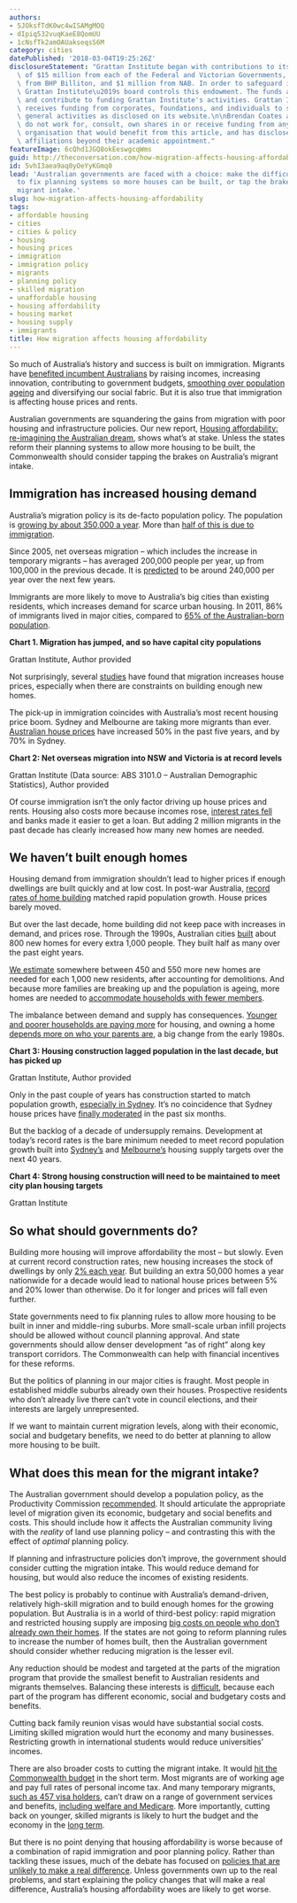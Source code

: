 ```yaml
---
authors:
- 5JOksfTdK0wc4wISAMgMOQ
- dIpiq532vuqKaeE8QomUU
- 1cNsfTk2amOAUakseqsS6M
category: cities
datePublished: '2018-03-04T19:25:26Z'
disclosureStatement: "Grattan Institute began with contributions to its endowment\
  \ of $15 million from each of the Federal and Victorian Governments, $4 million\
  \ from BHP Billiton, and $1 million from NAB. In order to safeguard its independence,\
  \ Grattan Institute\u2019s board controls this endowment. The funds are invested\
  \ and contribute to funding Grattan Institute's activities. Grattan Institute also\
  \ receives funding from corporates, foundations, and individuals to support its\
  \ general activities as disclosed on its website.\n\nBrendan Coates and Trent Wiltshire\
  \ do not work for, consult, own shares in or receive funding from any company or\
  \ organisation that would benefit from this article, and has disclosed no relevant\
  \ affiliations beyond their academic appointment."
featureImage: 6cQhd1JGQ8okEeswgcqWms
guid: http://theconversation.com/how-migration-affects-housing-affordability-92502
id: 5vhI3aea9aq0yOeYyKGmq0
lead: 'Australian governments are faced with a choice: make the difficult decisions
  to fix planning systems so more houses can be built, or tap the brakes on Australia''s
  migrant intake.'
slug: how-migration-affects-housing-affordability
tags:
- affordable housing
- cities
- cities & policy
- housing
- housing prices
- immigration
- immigration policy
- migrants
- planning policy
- skilled migration
- unaffordable housing
- housing affordability
- housing market
- housing supply
- immigrants
title: How migration affects housing affordability
---
```

So much of Australia’s history and success is built on immigration. Migrants have [benefited incumbent Australians](https://theconversation.com/blaming-immigrants-for-unemployment-lower-wages-and-high-house-prices-is-too-simplistic-92255) by raising incomes, increasing innovation, contributing to government budgets, [smoothing over population ageing](https://treasury.gov.au/publication/2015-intergenerational-report/) and diversifying our social fabric. But it is also true that immigration is affecting house prices and rents. 

Australian governments are squandering the gains from migration with poor housing and infrastructure policies. Our new report, [Housing affordability: re-imagining the Australian dream](https://grattan.edu.au/report/housing-affordability-re-imagining-the-australian-dream/), shows what’s at stake. Unless the states reform their planning systems to allow more housing to be built, the Commonwealth should consider tapping the brakes on Australia’s migrant intake. 


## Immigration has increased housing demand

Australia’s migration policy is its de-facto population policy. The population is [growing by about 350,000 a year](http://www.abs.gov.au/AUSSTATS/abs@.nsf/Lookup/3101.0Main+Features1Sep%202016?OpenDocument). More than [half of this is due to immigration](http://insidestory.org.au/yes-there-is-such-a-thing-as-too-much-immigration). 

Since 2005, net overseas migration – which includes the increase in temporary migrants – has averaged 200,000 people per year, up from 100,000 in the previous decade. It is [predicted](https://www.homeaffairs.gov.au/ReportsandPublications/Documents/statistics/nom-september-2016.pdf) to be around 240,000 per year over the next few years. 

Immigrants are more likely to move to Australia’s big cities than existing residents, which increases demand for scarce urban housing. In 2011, 86% of immigrants lived in major cities, compared to [65% of the Australian-born population](http://www.pc.gov.au/inquiries/completed/migrant-intake/report).

**Chart 1. Migration has jumped, and so have capital city populations**

[](https://images.theconversation.com/files/208204/original/file-20180228-36677-18v4x0p.PNG?ixlib=rb-1.1.0&q=45&auto=format&w=1000&fit=clip) Grattan Institute, Author provided

Not surprisingly, several [studies](http://dx.doi.org/10.1787/5kgk8t2k9vf3-en) have found that migration increases house prices, especially when there are constraints on building enough new homes.

The pick-up in immigration coincides with Australia’s most recent housing price boom. Sydney and Melbourne are taking more migrants than ever. [Australian house prices](http://www.abs.gov.au/ausstats/abs@.nsf/mf/6416.0) have increased 50% in the past five years, and by 70% in Sydney.

**Chart 2: Net overseas migration into NSW and Victoria is at record levels**

[](https://images.theconversation.com/files/208207/original/file-20180228-36674-1htxzby.PNG?ixlib=rb-1.1.0&q=45&auto=format&w=1000&fit=clip) Grattan Institute (Data source: ABS 3101.0 – Australian Demographic Statistics), Author provided

Of course immigration isn’t the only factor driving up house prices and rents. Housing also costs more because incomes rose, [interest rates fell](http://insidestory.org.au/why-should-we-care-about-housing-affordability/) and banks made it easier to get a loan. But adding 2 million migrants in the past decade has clearly increased how many new homes are needed.


## We haven’t built enough homes

Housing demand from immigration shouldn’t lead to higher prices if enough dwellings are built quickly and at low cost. In post-war Australia, [record rates of home building](https://www.prosper.org.au/2013/09/03/saul-eslake-50-years-of-housing-failure/) matched rapid population growth. House prices barely moved.

But over the last decade, home building did not keep pace with increases in demand, and prices rose. Through the 1990s, Australian cities [built](http://www.abs.gov.au/ausstats/abs@.nsf/mf/8752.0) about 800 new homes for every extra 1,000 people. They built half as many over the past eight years.

[We estimate](https://grattan.edu.au/report/housing-affordability-re-imagining-the-australian-dream/) somewhere between 450 and 550 more new homes are needed for each 1,000 new residents, after accounting for demolitions. And because more families are breaking up and the population is ageing, more homes are needed to [accommodate households with fewer members](https://grattan.edu.au/news/making-housing-more-affordable-requires-answers-that-address-supply-and-demand/).

The imbalance between demand and supply has consequences. [Younger and poorer households are paying more](https://theconversation.com/three-charts-on-poorer-australians-bearing-the-brunt-of-rising-housing-costs-87003) for housing, and owning a home [depends more on who your parents are](https://theconversation.com/not-everyone-wins-from-the-bank-of-mum-and-dad-73842), a big change from the early 1980s.

**Chart 3: Housing construction lagged population in the last decade, but has picked up**

Grattan Institute, Author provided

Only in the past couple of years has construction started to match population growth, [especially in Sydney](https://grattan.edu.au/news/making-housing-more-affordable-requires-answers-that-address-supply-and-demand/). It’s no coincidence that Sydney house prices have [finally moderated](http://www.abc.net.au/news/2018-02-01/home-prices-dragged-down-by-sydney-property-falls/9382270) in the past six months.

But the backlog of a decade of undersupply remains. Development at today’s record rates is the bare minimum needed to meet record population growth built into [Sydney’s](https://www.greater.sydney/draft-greater-sydney-region-plan) and [Melbourne’s](http://www.planmelbourne.vic.gov.au/) housing supply targets over the next 40 years.

**Chart 4: Strong housing construction will need to be maintained to meet city plan housing targets**

Grattan Institute

## So what should governments do?

Building more housing will improve affordability the most – but slowly. Even at current record construction rates, new housing increases the stock of dwellings by only [2% each year](https://www.smh.com.au/opinion/making-housing-more-affordable-requires-effort-at-both-ends-of-the-supply-chain-20171121-gzpw63.html). But building an extra 50,000 homes a year nationwide for a decade would lead to national house prices between 5% and 20% lower than otherwise. Do it for longer and prices will fall even further. 

State governments need to fix planning rules to allow more housing to be built in inner and middle-ring suburbs. More small-scale urban infill projects should be allowed without council planning approval. And state governments should allow denser development “as of right” along key transport corridors. The Commonwealth can help with financial incentives for these reforms.

But the politics of planning in our major cities is fraught. Most people in established middle suburbs already own their houses. Prospective residents who don’t already live there can’t vote in council elections, and their interests are largely unrepresented. 

If we want to maintain current migration levels, along with their economic, social and budgetary benefits, we need to do better at planning to allow more housing to be built. 


## What does this mean for the migrant intake?

The Australian government should develop a population policy, as the Productivity Commission [recommended](https://www.pc.gov.au/inquiries/completed/migrant-intake/report/migrant-intake-report.pdf). It should articulate the appropriate level of migration given its economic, budgetary and social benefits and costs. This should include how it affects the Australian community living with the _reality_ of land use planning policy – and contrasting this with the effect of _optimal_ planning policy. 


If planning and infrastructure policies don’t improve, the government should consider cutting the migration intake. This would reduce demand for housing, but would also reduce the incomes of existing residents. 

The best policy is probably to continue with Australia’s demand-driven, relatively high-skill migration and to build enough homes for the growing population. But Australia is in a world of third-best policy: rapid migration and restricted housing supply are imposing [big costs on people who don’t already own their homes](https://www.rba.gov.au/speeches/2015/sp-dg-2015-08-12.html). If the states are not going to reform planning rules to increase the number of homes built, then the Australian government should consider whether reducing migration is the lesser evil.

Any reduction should be modest and targeted at the parts of the migration program that provide the smallest benefit to Australian residents and migrants themselves. Balancing these interests is [difficult](http://insidestory.org.au/putting-the-numbers-back-into-the-immigration-debate/), because each part of the program has different economic, social and budgetary costs and benefits. 

Cutting back family reunion visas would have substantial social costs. Limiting skilled migration would hurt the economy and many businesses. Restricting growth in international students would reduce universities’ incomes.

There are also broader costs to cutting the migrant intake. It would [hit the Commonwealth budget](http://www.abc.net.au/news/2018-02-21/two-senior-ministers-slap-down-abbott-on-migration/9470610) in the short term. Most migrants are of working age and pay full rates of personal income tax. And many temporary migrants, [such as 457 visa holders](https://www.aph.gov.au/About_Parliament/Parliamentary_Departments/Parliamentary_Library/pubs/rp/rp1314/QG/Subclass457Visa), can’t draw on a range of government services and benefits, [including welfare and Medicare](https://www.aph.gov.au/About_Parliament/Parliamentary_Departments/Parliamentary_Library/pubs/rp/rp1314/QG/Subclass457Visa). More importantly, cutting back on younger, skilled migrants is likely to hurt the budget and the economy in the [long term](https://www.pc.gov.au/inquiries/completed/migrant-intake/report/migrant-intake-report.pdf).

But there is no point denying that housing affordability is worse because of a combination of rapid immigration and poor planning policy. Rather than tackling these issues, much of the debate has focused on [policies that are unlikely to make a real difference](http://insidestory.org.au/another-lost-opportunity-for-housing-affordability/). Unless governments own up to the real problems, and start explaining the policy changes that will make a real difference, Australia’s housing affordability woes are likely to get worse.